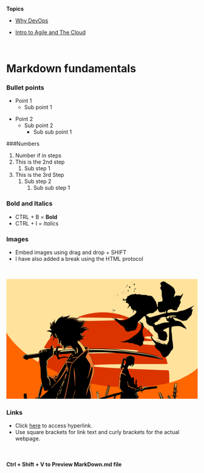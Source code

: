 **Topics**

* [Why DevOps](<Day 1/README.md>)

* [Intro to Agile and The Cloud](<Day 2/README.md>)

<br>

# Markdown fundamentals

### Bullet points

* Point 1
  * Sub point 1
- Point 2
  - Sub point 2
    - Sub sub point 1

###Numbers

1. Number if in steps
2. This is the 2nd step
   1. Sub step 1
3. This is the 3rd Step
    1. Sub step 2
        1. Sub sub step 1

### Bold and Italics

* CTRL + B = **Bold**
* CTRL + I = *Italics*

### Images

* Embed images using drag and drop + SHIFT
* I have also added a break using the HTML protocol

<br>

![alt text](UgsYoJ.jpg)

### Links

* Click [here](http://google.com) to access hyperlink.
* Use square brackets for link text and curly brackets for the actual webpage.

<br>

#### Ctrl + Shift + V to Preview MarkDown.md file